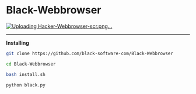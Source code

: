 # Black-Webbrowser
[![Uploading Hacker-Webbrowser-scr.png…]()](https://github.com/mrprogrammer2938/Hacker-Webbrowser)

<hr>

**Installing**
``` sh
git clone https://github.com/black-software-com/Black-Webbrowser

cd Black-Webbrowser

bash install.sh

python black.py
```
<br>

